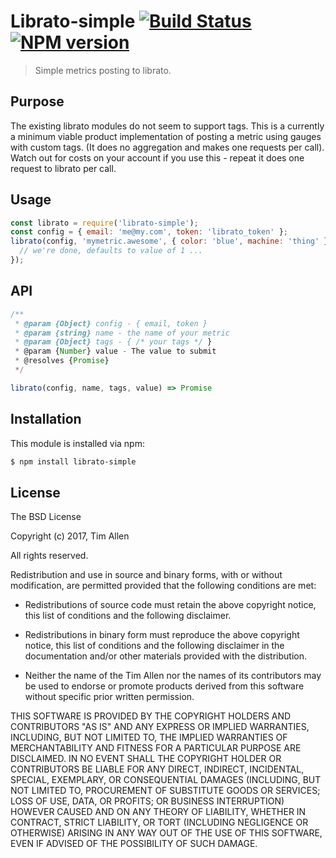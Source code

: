 # Librato-simple [![Build Status](https://secure.travis-ci.org/noblesamurai/librato-simple.png?branch=master)](http://travis-ci.org/noblesamurai/librato-simple) [![NPM version](https://badge-me.herokuapp.com/api/npm/librato-simple.png)](http://badges.enytc.com/for/npm/librato-simple)

> Simple metrics posting to librato.

## Purpose
The existing librato modules do not seem to support tags.  This is a currently
a minimum viable product implementation of posting a metric using gauges
with custom tags.  (It does no aggregation and makes one
requests per call). Watch out for costs on your account if you use
this - repeat it does one request to librato per call.

## Usage

```js
const librato = require('librato-simple');
const config = { email: 'me@my.com', token: 'librato_token' };
librato(config, 'mymetric.awesome', { color: 'blue', machine: 'thing' }).then(function () {
  // we're done, defaults to value of 1 ...
});

```

## API

```js
/**
 * @param {Object} config - { email, token }
 * @param {string} name - the name of your metric
 * @param {Object} tags - { /* your tags */ }
 * @param {Number} value - The value to submit
 * @resolves {Promise}
 */

librato(config, name, tags, value) => Promise
```


## Installation

This module is installed via npm:

``` bash
$ npm install librato-simple
```
## License

The BSD License

Copyright (c) 2017, Tim Allen

All rights reserved.

Redistribution and use in source and binary forms, with or without modification,
are permitted provided that the following conditions are met:

* Redistributions of source code must retain the above copyright notice, this
  list of conditions and the following disclaimer.

* Redistributions in binary form must reproduce the above copyright notice, this
  list of conditions and the following disclaimer in the documentation and/or
  other materials provided with the distribution.

* Neither the name of the Tim Allen nor the names of its
  contributors may be used to endorse or promote products derived from
  this software without specific prior written permission.

THIS SOFTWARE IS PROVIDED BY THE COPYRIGHT HOLDERS AND CONTRIBUTORS "AS IS" AND
ANY EXPRESS OR IMPLIED WARRANTIES, INCLUDING, BUT NOT LIMITED TO, THE IMPLIED
WARRANTIES OF MERCHANTABILITY AND FITNESS FOR A PARTICULAR PURPOSE ARE
DISCLAIMED. IN NO EVENT SHALL THE COPYRIGHT HOLDER OR CONTRIBUTORS BE LIABLE FOR
ANY DIRECT, INDIRECT, INCIDENTAL, SPECIAL, EXEMPLARY, OR CONSEQUENTIAL DAMAGES
(INCLUDING, BUT NOT LIMITED TO, PROCUREMENT OF SUBSTITUTE GOODS OR SERVICES;
LOSS OF USE, DATA, OR PROFITS; OR BUSINESS INTERRUPTION) HOWEVER CAUSED AND ON
ANY THEORY OF LIABILITY, WHETHER IN CONTRACT, STRICT LIABILITY, OR TORT
(INCLUDING NEGLIGENCE OR OTHERWISE) ARISING IN ANY WAY OUT OF THE USE OF THIS
SOFTWARE, EVEN IF ADVISED OF THE POSSIBILITY OF SUCH DAMAGE.

